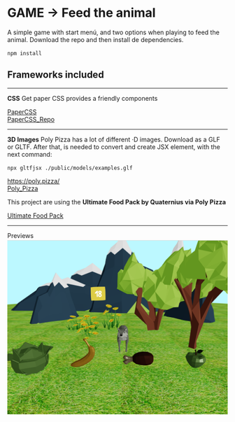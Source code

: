 # GAME -> Feed the animal
A simple game with start menú, and two options when playing to feed the animal. 
Download the repo and then install de dependencies.

```
npm install
```

## Frameworks included

---
**CSS**
Get paper CSS provides a friendly components

[PaperCSS](https://www.getpapercss.com/)  
[PaperCSS_Repo](https://github.com/papercss/papercss  )  

---
**3D Images**
Poly Pizza has a lot of different ·D images. Download as a GLF or GLTF.
After that, is needed to convert and create JSX element, with the next command:

```
npx gltfjsx ./public/models/examples.glf
```

https://poly.pizza/  
[Poly_Pizza](https://poly.pizza/)  

This project are using the **Ultimate Food Pack by Quaternius via Poly Pizza**  

[Ultimate Food Pack](https://poly.pizza/bundle/Ultimate-Food-Pack-h3WC1gyRb4)

---
Previews
![screenshot](public/screenshot.png)
